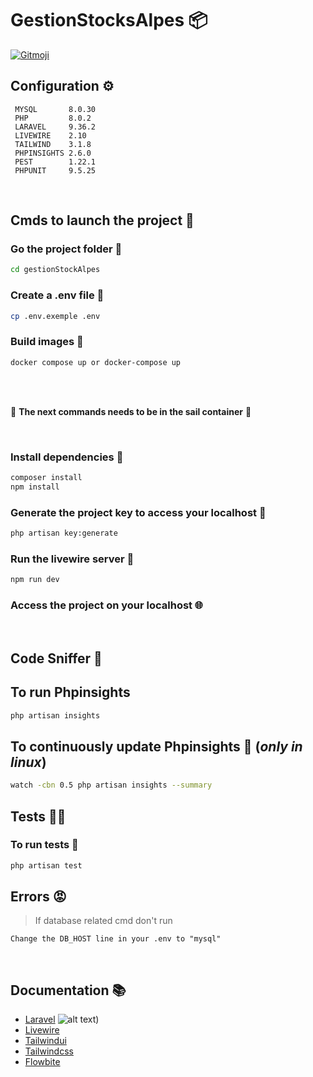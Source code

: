 # GestionStocksAlpes 📦

<a href="https://gitmoji.dev">
  <img src="https://img.shields.io/badge/gitmoji-%20😜%20😍-FFDD67.svg?style=flat-square" alt="Gitmoji">
</a>

## Configuration ⚙️

```
 MYSQL       8.0.30
 PHP         8.0.2 
 LARAVEL     9.36.2
 LIVEWIRE    2.10 
 TAILWIND    3.1.8
 PHPINSIGHTS 2.6.0
 PEST        1.22.1
 PHPUNIT     9.5.25
 ```
 <br />
        
## Cmds to launch the project 🚀

### Go the project folder 📂
```bash
cd gestionStockAlpes
```
### Create a .env file :page_facing_up:
```bash
cp .env.exemple .env
```
### Build images 🐳
```bash
docker compose up or docker-compose up
```
<br /> 
<br /> 

🚨  **The next commands needs to be in the sail container** 🚨

<br />  

### Install dependencies 🐡
```bash
composer install
npm install
```
### Generate the project key to access your localhost 🔑
```bash
php artisan key:generate
```

### Run the livewire server :octopus:
```bash
npm run dev
```
  
### Access the project on your localhost 🌐
 <br />
 
 ## Code Sniffer 👃
 
 ## To run Phpinsights
  ```bash
 php artisan insights
 ```
 
 ## To continuously update Phpinsights 🔁 (*only in linux*)
  ```bash
watch -cbn 0.5 php artisan insights --summary
 ```
 
 ## Tests 👨‍🔬
 
 ### To run tests :test_tube:
 ```bash
 php artisan test
 ```
  
## Errors :rage:

> If database related cmd don't run 
```
Change the DB_HOST line in your .env to "mysql"
```
<br />

## Documentation 📚
* [Laravel](https://laravel.com/docs/9.x) ![alt text](https://cdn4.iconfinder.com/data/icons/logos-and-brands/512/194_Laravel_logo_logos-64.png))
* [Livewire](https://laravel-livewire.com/docs/2.x/quickstart)
* [Tailwindui](https://tailwindui.com/documentation)
* [Tailwindcss](https://tailwindcss.com/docs/utility-first)
* [Flowbite](https://flowbite.com/docs/getting-started/introduction)
